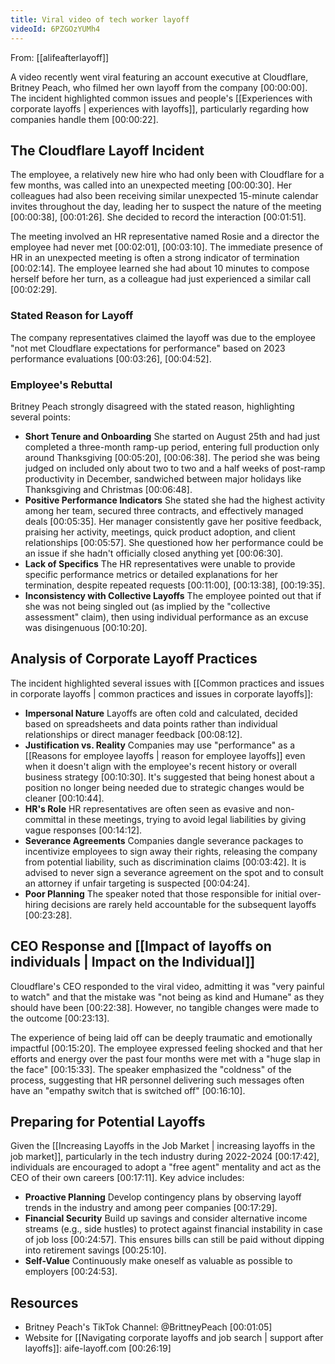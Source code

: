 ```yaml
---
title: Viral video of tech worker layoff
videoId: 6PZGOzYUMh4
---
```


From: [[alifeafterlayoff]] <br/> 

A video recently went viral featuring an account executive at Cloudflare, Britney Peach, who filmed her own layoff from the company <a class="yt-timestamp" data-t="00:00:00">[00:00:00]</a>. The incident highlighted common issues and people's [[Experiences with corporate layoffs | experiences with layoffs]], particularly regarding how companies handle them <a class="yt-timestamp" data-t="00:00:22">[00:00:22]</a>.

## The Cloudflare Layoff Incident

The employee, a relatively new hire who had only been with Cloudflare for a few months, was called into an unexpected meeting <a class="yt-timestamp" data-t="00:00:30">[00:00:30]</a>. Her colleagues had also been receiving similar unexpected 15-minute calendar invites throughout the day, leading her to suspect the nature of the meeting <a class="yt-timestamp" data-t="00:00:38">[00:00:38]</a>, <a class="yt-timestamp" data-t="00:01:26">[00:01:26]</a>. She decided to record the interaction <a class="yt-timestamp" data-t="00:01:51">[00:01:51]</a>.

The meeting involved an HR representative named Rosie and a director the employee had never met <a class="yt-timestamp" data-t="00:02:01">[00:02:01]</a>, <a class="yt-timestamp" data-t="00:03:10">[00:03:10]</a>. The immediate presence of HR in an unexpected meeting is often a strong indicator of termination <a class="yt-timestamp" data-t="00:02:14">[00:02:14]</a>. The employee learned she had about 10 minutes to compose herself before her turn, as a colleague had just experienced a similar call <a class="yt-timestamp" data-t="00:02:29">[00:02:29]</a>.

### Stated Reason for Layoff

The company representatives claimed the layoff was due to the employee "not met Cloudflare expectations for performance" based on 2023 performance evaluations <a class="yt-timestamp" data-t="00:03:26">[00:03:26]</a>, <a class="yt-timestamp" data-t="00:04:52">[00:04:52]</a>.

### Employee's Rebuttal

Britney Peach strongly disagreed with the stated reason, highlighting several points:
*   **Short Tenure and Onboarding** She started on August 25th and had just completed a three-month ramp-up period, entering full production only around Thanksgiving <a class="yt-timestamp" data-t="00:05:20">[00:05:20]</a>, <a class="yt-timestamp" data-t="00:06:38">[00:06:38]</a>. The period she was being judged on included only about two to two and a half weeks of post-ramp productivity in December, sandwiched between major holidays like Thanksgiving and Christmas <a class="yt-timestamp" data-t="00:06:48">[00:06:48]</a>.
*   **Positive Performance Indicators** She stated she had the highest activity among her team, secured three contracts, and effectively managed deals <a class="yt-timestamp" data-t="00:05:35">[00:05:35]</a>. Her manager consistently gave her positive feedback, praising her activity, meetings, quick product adoption, and client relationships <a class="yt-timestamp" data-t="00:05:57">[00:05:57]</a>. She questioned how her performance could be an issue if she hadn't officially closed anything yet <a class="yt-timestamp" data-t="00:06:30">[00:06:30]</a>.
*   **Lack of Specifics** The HR representatives were unable to provide specific performance metrics or detailed explanations for her termination, despite repeated requests <a class="yt-timestamp" data-t="00:11:00">[00:11:00]</a>, <a class="yt-timestamp" data-t="00:13:38">[00:13:38]</a>, <a class="yt-timestamp" data-t="00:19:35">[00:19:35]</a>.
*   **Inconsistency with Collective Layoffs** The employee pointed out that if she was not being singled out (as implied by the "collective assessment" claim), then using individual performance as an excuse was disingenuous <a class="yt-timestamp" data-t="00:10:20">[00:10:20]</a>.

## Analysis of Corporate Layoff Practices

The incident highlighted several issues with [[Common practices and issues in corporate layoffs | common practices and issues in corporate layoffs]]:
*   **Impersonal Nature** Layoffs are often cold and calculated, decided based on spreadsheets and data points rather than individual relationships or direct manager feedback <a class="yt-timestamp" data-t="00:08:12">[00:08:12]</a>.
*   **Justification vs. Reality** Companies may use "performance" as a [[Reasons for employee layoffs | reason for employee layoffs]] even when it doesn't align with the employee's recent history or overall business strategy <a class="yt-timestamp" data-t="00:10:30">[00:10:30]</a>. It's suggested that being honest about a position no longer being needed due to strategic changes would be cleaner <a class="yt-timestamp" data-t="00:10:44">[00:10:44]</a>.
*   **HR's Role** HR representatives are often seen as evasive and non-committal in these meetings, trying to avoid legal liabilities by giving vague responses <a class="yt-timestamp" data-t="00:14:12">[00:14:12]</a>.
*   **Severance Agreements** Companies dangle severance packages to incentivize employees to sign away their rights, releasing the company from potential liability, such as discrimination claims <a class="yt-timestamp" data-t="00:03:42">[00:03:42]</a>. It is advised to never sign a severance agreement on the spot and to consult an attorney if unfair targeting is suspected <a class="yt-timestamp" data-t="00:04:24">[00:04:24]</a>.
*   **Poor Planning** The speaker noted that those responsible for initial over-hiring decisions are rarely held accountable for the subsequent layoffs <a class="yt-timestamp" data-t="00:23:28">[00:23:28]</a>.

## CEO Response and [[Impact of layoffs on individuals | Impact on the Individual]]

Cloudflare's CEO responded to the viral video, admitting it was "very painful to watch" and that the mistake was "not being as kind and Humane" as they should have been <a class="yt-timestamp" data-t="00:22:38">[00:22:38]</a>. However, no tangible changes were made to the outcome <a class="yt-timestamp" data-t="00:23:13">[00:23:13]</a>.

The experience of being laid off can be deeply traumatic and emotionally impactful <a class="yt-timestamp" data-t="00:15:20">[00:15:20]</a>. The employee expressed feeling shocked and that her efforts and energy over the past four months were met with a "huge slap in the face" <a class="yt-timestamp" data-t="00:15:33">[00:15:33]</a>. The speaker emphasized the "coldness" of the process, suggesting that HR personnel delivering such messages often have an "empathy switch that is switched off" <a class="yt-timestamp" data-t="00:16:10">[00:16:10]</a>.

## Preparing for Potential Layoffs

Given the [[Increasing Layoffs in the Job Market | increasing layoffs in the job market]], particularly in the tech industry during 2022-2024 <a class="yt-timestamp" data-t="00:17:42">[00:17:42]</a>, individuals are encouraged to adopt a "free agent" mentality and act as the CEO of their own careers <a class="yt-timestamp" data-t="00:17:11">[00:17:11]</a>. Key advice includes:
*   **Proactive Planning** Develop contingency plans by observing layoff trends in the industry and among peer companies <a class="yt-timestamp" data-t="00:17:29">[00:17:29]</a>.
*   **Financial Security** Build up savings and consider alternative income streams (e.g., side hustles) to protect against financial instability in case of job loss <a class="yt-timestamp" data-t="00:24:57">[00:24:57]</a>. This ensures bills can still be paid without dipping into retirement savings <a class="yt-timestamp" data-t="00:25:10">[00:25:10]</a>.
*   **Self-Value** Continuously make oneself as valuable as possible to employers <a class="yt-timestamp" data-t="00:24:53">[00:24:53]</a>.

## Resources

*   Britney Peach's TikTok Channel: @BrittneyPeach <a class="yt-timestamp" data-t="00:01:05">[00:01:05]</a>
*   Website for [[Navigating corporate layoffs and job search | support after layoffs]]: aife-layoff.com <a class="yt-timestamp" data-t="00:26:19">[00:26:19]</a>